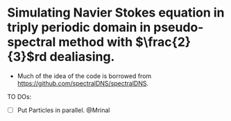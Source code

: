 # Simulating Navier Stokes equation in triply periodic domain in pseudo-spectral method with $`\frac{2}{3}`$rd dealiasing. 

* Much of the idea of the code is borrowed from https://github.com/spectralDNS/spectralDNS.

TO DOs:

- [ ] Put Particles in parallel. @Mrinal
